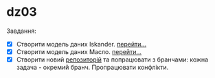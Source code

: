 # dz03

Завдання:

- [x] Створити модель даних Iskander. [перейти...](https://github.com/drDramen/iskander)
- [x] Створити модель даних Масло. [перейти...](https://github.com/drDramen/oil)
- [x] Створити новий [репозиторій](https://github.com/drDramen/branch_dz03) та попрацювати з бранчами: кожна задача - окремий бранч. Пропрацювати конфлікти. 
